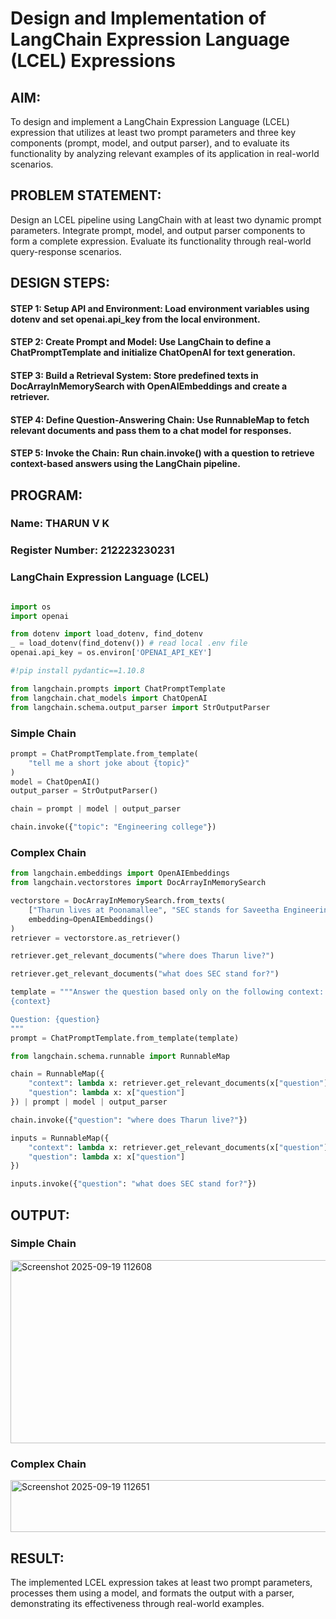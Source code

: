 # Design and Implementation of LangChain Expression Language (LCEL) Expressions

## AIM:
To design and implement a LangChain Expression Language (LCEL) expression that utilizes at least two prompt parameters and three key components (prompt, model, and output parser), and to evaluate its functionality by analyzing relevant examples of its application in real-world scenarios.

## PROBLEM STATEMENT: 
Design an LCEL pipeline using LangChain with at least two dynamic prompt parameters.  Integrate prompt, model, and output parser components to form a complete expression.  Evaluate its functionality through real-world query-response scenarios.

## DESIGN STEPS:

#### STEP 1: Setup API and Environment: Load environment variables using dotenv and set openai.api_key from the local environment.

#### STEP 2: Create Prompt and Model: Use LangChain to define a ChatPromptTemplate and initialize ChatOpenAI for text generation.

#### STEP 3: Build a Retrieval System: Store predefined texts in DocArrayInMemorySearch with OpenAIEmbeddings and create a retriever.

#### STEP 4: Define Question-Answering Chain: Use RunnableMap to fetch relevant documents and pass them to a chat model for responses.

#### STEP 5: Invoke the Chain: Run chain.invoke() with a question to retrieve context-based answers using the LangChain pipeline.

## PROGRAM:
<h3> Name: THARUN V K</h3>
<H3> Register Number: 212223230231</H3>

### LangChain Expression Language (LCEL)
```python

import os
import openai

from dotenv import load_dotenv, find_dotenv
_ = load_dotenv(find_dotenv()) # read local .env file
openai.api_key = os.environ['OPENAI_API_KEY']

#!pip install pydantic==1.10.8

from langchain.prompts import ChatPromptTemplate
from langchain.chat_models import ChatOpenAI
from langchain.schema.output_parser import StrOutputParser
```
### Simple Chain
```python
prompt = ChatPromptTemplate.from_template(
    "tell me a short joke about {topic}"
)
model = ChatOpenAI()
output_parser = StrOutputParser()

chain = prompt | model | output_parser

chain.invoke({"topic": "Engineering college"})
```

### Complex Chain
```python
from langchain.embeddings import OpenAIEmbeddings
from langchain.vectorstores import DocArrayInMemorySearch

vectorstore = DocArrayInMemorySearch.from_texts(
    ["Tharun lives at Poonamallee", "SEC stands for Saveetha Engineering College"],
    embedding=OpenAIEmbeddings()
)
retriever = vectorstore.as_retriever()

retriever.get_relevant_documents("where does Tharun live?")

retriever.get_relevant_documents("what does SEC stand for?")

template = """Answer the question based only on the following context:
{context}

Question: {question}
"""
prompt = ChatPromptTemplate.from_template(template)

from langchain.schema.runnable import RunnableMap

chain = RunnableMap({
    "context": lambda x: retriever.get_relevant_documents(x["question"]),
    "question": lambda x: x["question"]
}) | prompt | model | output_parser

chain.invoke({"question": "where does Tharun live?"})

inputs = RunnableMap({
    "context": lambda x: retriever.get_relevant_documents(x["question"]),
    "question": lambda x: x["question"]
})

inputs.invoke({"question": "what does SEC stand for?"})
```


## OUTPUT:
### Simple Chain 
<img width="1063" height="293" alt="Screenshot 2025-09-19 112608" src="https://github.com/user-attachments/assets/875173cc-92ca-483b-9e1a-4e308c465ea6" />


### Complex Chain
<img width="1072" height="83" alt="Screenshot 2025-09-19 112651" src="https://github.com/user-attachments/assets/2d09d22f-fc27-4f37-b313-afbec009db75" />



## RESULT: 
The implemented LCEL expression takes at least two prompt parameters, processes them using a model, and formats the output with a parser, demonstrating its effectiveness through real-world examples.
